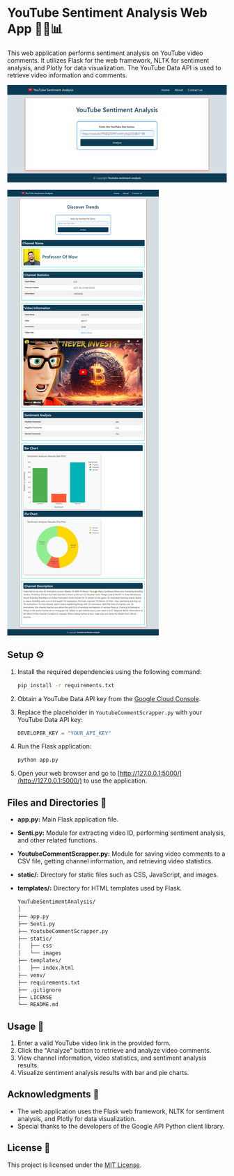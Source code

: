 # YouTube Sentiment Analysis Web App 🎥💬📊

This web application performs sentiment analysis on YouTube video comments. It utilizes Flask for the web framework, NLTK for sentiment analysis, and Plotly for data visualization. The YouTube Data API is used to retrieve video information and comments.

![Alt Text](static/images/frontend.png)

![Alt Text](static/images/f1.png)

## Setup ⚙️

1. Install the required dependencies using the following command:

    ```bash
    pip install -r requirements.txt
    ```

2. Obtain a YouTube Data API key from the [Google Cloud Console](https://console.cloud.google.com/).

3. Replace the placeholder in `YoutubeCommentScrapper.py` with your YouTube Data API key:

    ```python
    DEVELOPER_KEY = "YOUR_API_KEY"
    ```

4. Run the Flask application:

    ```bash
    python app.py
    ```

5. Open your web browser and go to [http://127.0.0.1:5000/](http://127.0.0.1:5000/) to use the application.

## Files and Directories 📂

- **app.py:** Main Flask application file.
- **Senti.py:** Module for extracting video ID, performing sentiment analysis, and other related functions.
- **YoutubeCommentScrapper.py:** Module for saving video comments to a CSV file, getting channel information, and retrieving video statistics.
- **static/:** Directory for static files such as CSS, JavaScript, and images.
- **templates/:** Directory for HTML templates used by Flask.

    ```bash
    YouTubeSentimentAnalysis/
    │
    ├── app.py
    ├── Senti.py
    ├── YoutubeCommentScrapper.py
    ├── static/
    │   ├── css
    │   └── images
    ├── templates/
    │   ├── index.html
    ├── venv/
    ├── requirements.txt
    ├── .gitignore
    ├── LICENSE
    └── README.md

    ```

## Usage 🚀

1. Enter a valid YouTube video link in the provided form.
2. Click the "Analyze" button to retrieve and analyze video comments.
3. View channel information, video statistics, and sentiment analysis results.
4. Visualize sentiment analysis results with bar and pie charts.

## Acknowledgments 🙌

- The web application uses the Flask web framework, NLTK for sentiment analysis, and Plotly for data visualization.
- Special thanks to the developers of the Google API Python client library.

## License 📄

This project is licensed under the [MIT License](LICENSE).
